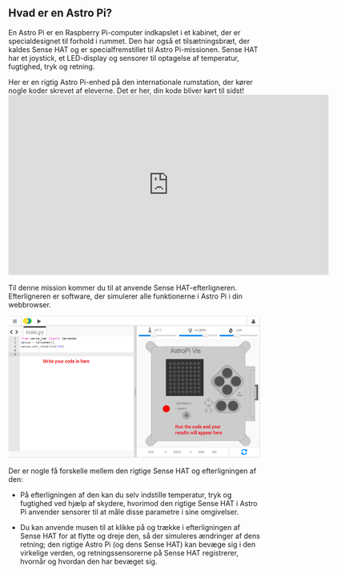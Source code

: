 ## Hvad er en Astro Pi?

En Astro Pi er en Raspberry Pi-computer indkapslet i et kabinet, der er specialdesignet til forhold i rummet. Den har også et tilsætningsbræt, der kaldes Sense HAT og er specialfremstillet til Astro Pi-missionen. Sense HAT har et joystick, et LED-display og sensorer til optagelse af temperatur, fugtighed, tryk og retning.

Her er en rigtig Astro Pi-enhed på den internationale rumstation, der kører nogle koder skrevet af eleverne. Det er her, din kode bliver kørt til sidst! <iframe src="https://player.vimeo.com/video/172737314" width="640" height="360" frameborder="0" webkitallowfullscreen mozallowfullscreen allowfullscreen mark="crwd-mark"></iframe> 

Til denne mission kommer du til at anvende Sense HAT-efterligneren. Efterligneren er software, der simulerer alle funktionerne i Astro Pi i din webbrowser.

![Sense HAT-efterligner](images/sense-hat-emulator.png)

Der er nogle få forskelle mellem den rigtige Sense HAT og efterligningen af den:

- På efterligningen af den kan du selv indstille temperatur, tryk og fugtighed ved hjælp af skydere, hvorimod den rigtige Sense HAT i Astro Pi anvender sensorer til at måle disse parametre i sine omgivelser.

- Du kan anvende musen til at klikke på og trække i efterligningen af Sense HAT for at flytte og dreje den, så der simuleres ændringer af dens retning; den rigtige Astro Pi (og dens Sense HAT) kan bevæge sig i den virkelige verden, og retningssensorerne på Sense HAT registrerer, hvornår og hvordan den har bevæget sig.